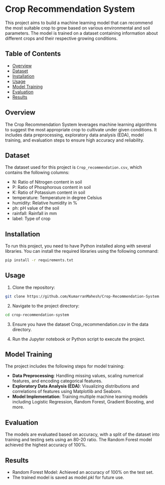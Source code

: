 # Crop Recommendation System

This project aims to build a machine learning model that can recommend the most suitable crop to grow based on various environmental and soil parameters. The model is trained on a dataset containing information about different crops and their respective growing conditions.

## Table of Contents
- [Overview](#overview)
- [Dataset](#dataset)
- [Installation](#installation)
- [Usage](#usage)
- [Model Training](#model-training)
- [Evaluation](#evaluation)
- [Results](#results)

## Overview
The Crop Recommendation System leverages machine learning algorithms to suggest the most appropriate crop to cultivate under given conditions. It includes data preprocessing, exploratory data analysis (EDA), model training, and evaluation steps to ensure high accuracy and reliability.

## Dataset
The dataset used for this project is `Crop_recommendation.csv`, which contains the following columns:
- N: Ratio of Nitrogen content in soil
- P: Ratio of Phosphorous content in soil
- K: Ratio of Potassium content in soil
- temperature: Temperature in degree Celsius
- humidity: Relative humidity in %
- ph: pH value of the soil
- rainfall: Rainfall in mm
- label: Type of crop

## Installation
To run this project, you need to have Python installed along with several libraries. You can install the required libraries using the following command:
```bash
pip install -r requirements.txt
```

## Usage
1. Clone the repository:
```bash
git clone https://github.com/KumarranMahesh/Crop-Recommendation-System.git
```

2. Navigate to the project directory:
```bash
cd crop-recommendation-system
```

3. Ensure you have the dataset Crop_recommendation.csv in the data directory.

4. Run the Jupyter notebook or Python script to execute the project.

## Model Training
The project includes the following steps for model training:

- **Data Preprocessing**: Handling missing values, scaling numerical features, and encoding categorical features.
- **Exploratory Data Analysis (EDA)**: Visualizing distributions and correlations of features using Matplotlib and Seaborn.
- **Model Implementation**: Training multiple machine learning models including Logistic Regression, Random Forest, Gradient Boosting, and more.

## Evaluation
The models are evaluated based on accuracy, with a split of the dataset into training and testing sets using an 80-20 ratio. The Random Forest model achieved the highest accuracy of 100%.

## Results
- Random Forest Model: Achieved an accuracy of 100% on the test set.
- The trained model is saved as model.pkl for future use.
